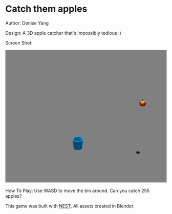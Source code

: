 # Catch them apples

Author: Denise Yang

Design: A 3D apple catcher that's impossibly tedious :)

Screen Shot:

![Screen Shot](screenshot.png)

How To Play:
Use WASD to move the bin around. Can you catch 255 apples?


This game was built with [NEST](NEST.md). All assets created in Blender.
